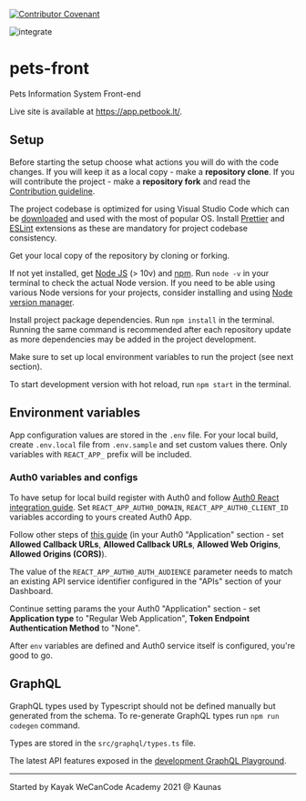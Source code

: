 [![Contributor Covenant](https://img.shields.io/badge/Contributor%20Covenant-v2.0%20adopted-ff69b4.svg)](CODE_OF_CONDUCT.md)

![integrate](https://github.com/pets-oss/pets-front/workflows/integrate/badge.svg)

# pets-front

Pets Information System Front-end

Live site is available at https://app.petbook.lt/.

## Setup

Before starting the setup choose what actions you will do with the code changes. If you will keep it as a local copy - make a **repository clone**. If you will contribute the project - make a **repository fork** and read the [Contribution guideline](CONTRIBUTING.md).

The project codebase is optimized for using Visual Studio Code which can be [downloaded](https://code.visualstudio.com/) and used with the most of popular OS. Install [Prettier](https://marketplace.visualstudio.com/items?itemName=esbenp.prettier-vscode) and [ESLint](https://marketplace.visualstudio.com/items?itemName=dbaeumer.vscode-eslint) extensions as these are mandatory for project codebase consistency.

Get your local copy of the repository by cloning or forking.

If not yet installed, get [Node JS](https://nodejs.org/en/download/) (> 10v) and [npm](https://www.npmjs.com/get-npm). Run `node -v` in your terminal to check the actual Node version. If you need to be able using various Node versions for your projects, consider installing and using [Node version manager](https://www.npmjs.com/package/n).

Install project package dependencies. Run `npm install` in the terminal. Running the same command is recommended after each repository update as more dependencies may be added in the project development.

Make sure to set up local environment variables to run the project (see next section).

To start development version with hot reload, run `npm start` in the terminal.

## Environment variables

App configuration values are stored in the `.env` file. For your local build, create `.env.local` file from `.env.sample` and set custom values there. Only variables with `REACT_APP_` prefix will be included.

### Auth0 variables and configs

To have setup for local build register with Auth0 and follow [Auth0 React integration guide](https://auth0.com/docs/quickstart/spa/react/01-login). Set `REACT_APP_AUTH0_DOMAIN`, `REACT_APP_AUTH0_CLIENT_ID` variables according to yours created Auth0 App.

Follow other steps of [this guide](https://auth0.com/docs/quickstart/spa/react/01-login#configure-callback-urls) (in your Auth0 "Application" section - set **Allowed Callback URLs**, **Allowed Callback URLs**, **Allowed Web Origins**, **Allowed Origins (CORS)**).

The value of the `REACT_APP_AUTH0_AUTH_AUDIENCE` parameter needs to match an existing API service identifier configured in the "APIs" section of your Dashboard.

Continue setting params the your Auth0 "Application" section - set **Application type** to "Regular Web Application", **Token Endpoint Authentication Method** to "None".

After `env` variables are defined and Auth0 service itself is configured, you're good to go.
## GraphQL

GraphQL types used by Typescript should not be defined manually but generated from the schema. To re-generate GraphQL types run `npm run codegen` command.

Types are stored in the `src/graphql/types.ts` file.

The latest API features exposed in the [development GraphQL Playground](https://petbook-back-dev.herokuapp.com/graphql).

---

Started by Kayak WeCanCode Academy 2021 @ Kaunas
